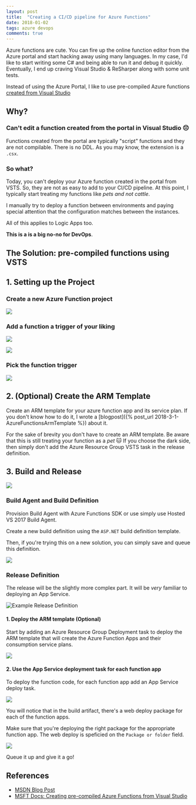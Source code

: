 ```yaml
---
layout: post
title:  "Creating a CI/CD pipeline for Azure Functions"
date: 2018-01-02
tags: azure devops
comments: true
---
```


Azure functions are cute. You can fire up the online function editor from the Azure portal and start hacking away using many languages.
In my case, I'd like to start writing some C# and being able to run it and debug it quickly. Eventually, I end up craving Visual Studio & ReSharper along with some unit tests.

Instead of using the Azure Portal, I like to use pre-compiled Azure functions [created from Visual Studio](https://docs.microsoft.com/en-us/azure/azure-functions/functions-develop-vs)

## Why?

### Can't edit a function created from the portal in Visual Studio :pensive:

Functions created from the portal are typically "script" functions and they are not compilable. There is no DDL.
As you may know, the extension is a `.csx`. 

### So what?

Today, you can't deploy your Azure function created in the portal from VSTS. So, they are not as easy to add to your CI/CD pipeline.
At this point, I typically start treating my functions like *pets and not cattle*.

I manually try to deploy a function between environments and paying special attention that the configuration matches between the instances.

All of this applies to Logic Apps too.

**This is a is a big no-no for DevOps**.

## The Solution: pre-compiled functions using VSTS

## 1. Setting up the Project

### Create a new Azure Function project

![]({{site.baseurl}}/assets/2018-2-1/azurefunctions_1.PNG)

### Add a function a trigger of your liking

![]({{site.baseurl}}/assets/2018-2-1/azurefunctions_2.PNG)

![]({{site.baseurl}}/assets/2018-2-1/azurefunctions_3.PNG)

### Pick the function trigger

![]({{site.baseurl}}/assets/2018-2-1/azurefunctions_4.PNG)

## 2. (Optional) Create the ARM Template

Create an ARM template for your azure function app and its service plan. 
If you don't know how to do it, I wrote a [blogpost]({% post_url 2018-3-1-AzureFunctionsArmTemplate %}) about it.

For the sake of brevity you don't have to create an ARM template. 
Be aware that this is still treating your function as a _pet_ :cat:
If you choose the dark side, then simply don't add the Azure Resource Group VSTS task in the release definition.

## 3. Build and Release

![]({{site.baseurl}}/assets/2018-2-1/azurefunctions_10.gif)

### Build Agent and Build Definition

Provision Build Agent with Azure Functions SDK or use simply use Hosted VS 2017 Build Agent.

Create a new build definition using the `ASP.NET` build definition template. 

Then, if you're trying this on a new solution, you can simply save and queue this definition.

![]({{site.baseurl}}/assets/2018-2-1/azurefunctions_5.PNG)

### Release Definition

The release will be the slightly more complex part.
It will be _very_ familiar to deploying an App Service.

![Example Release Definition]({{site.baseurl}}/assets/2018-2-1/azurefunctions_6.PNG)

#### 1. Deploy the ARM template (Optional)

Start by adding an Azure Resource Group Deployment task to deploy the ARM template that will create the Azure Function Apps and their consumption service plans.

![]({{site.baseurl}}/assets/2018-2-1/azurefunctions_7.PNG)

#### 2. Use the App Service deployment task for each function app

To deploy the function code, for each function app add an App Service deploy task.

![]({{site.baseurl}}/assets/2018-2-1/azurefunctions_8.PNG)

You will notice that in the build artifact, there's a web deploy package for each of the function apps. 

Make sure that you're deploying the right package for the appropriate function app.
The web deploy is speficied on the `Package or folder` field.

![]({{site.baseurl}}/assets/2018-2-1/azurefunctions_9.PNG)

Queue it up and give it a go!


## References

- [MSDN Blog Post](https://blogs.msdn.microsoft.com/appserviceteam/2017/06/01/deploying-visual-studio-2017-function-projects-with-vsts/)
- [MSFT Docs: Creating pre-compiled Azure Functions from Visual Studio](https://docs.microsoft.com/en-us/azure/azure-functions/functions-develop-vs)


